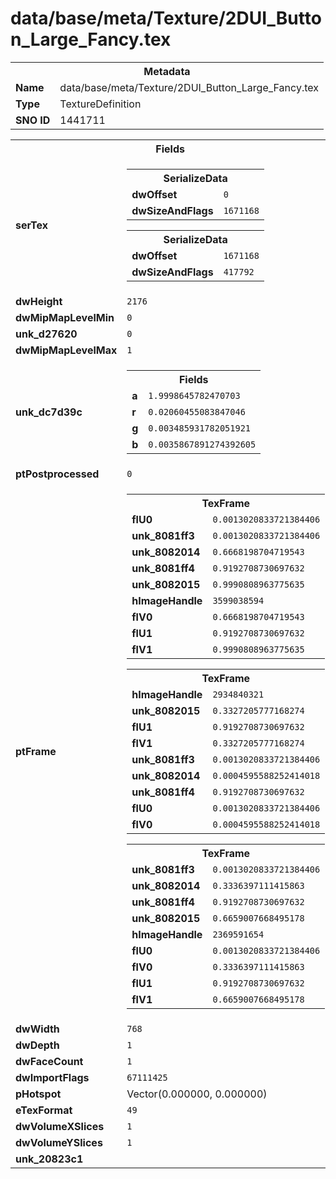 <h1>data/base/meta/Texture/2DUI_Button_Large_Fancy.tex</h1><table><tr><th colspan="100%">Metadata</th></tr><tr><td><b>Name</b></td><td>data/base/meta/Texture/2DUI_Button_Large_Fancy.tex</td></tr><tr><td><b>Type</b></td><td>TextureDefinition</td></tr><tr><td><b>SNO ID</b></td><td>1441711</td></tr></table>

<table><tr><th colspan="100%">Fields</th></tr><tr><td><b>serTex</b></td><td><table><tr><th colspan="100%">SerializeData</th></tr><tr><td><b>dwOffset</b></td><td><code>0</code></td></tr><tr><td><b>dwSizeAndFlags</b></td><td><code>1671168</code></td></tr></table>


<table><tr><th colspan="100%">SerializeData</th></tr><tr><td><b>dwOffset</b></td><td><code>1671168</code></td></tr><tr><td><b>dwSizeAndFlags</b></td><td><code>417792</code></td></tr></table>


</td></tr><tr><td><b>dwHeight</b></td><td><code>2176</code></td></tr><tr><td><b>dwMipMapLevelMin</b></td><td><code>0</code></td></tr><tr><td><b>unk_d27620</b></td><td><code>0</code></td></tr><tr><td><b>dwMipMapLevelMax</b></td><td><code>1</code></td></tr><tr><td><b>unk_dc7d39c</b></td><td><table><tr><th colspan="100%">Fields</th></tr><tr><td><b>a</b></td><td><code>1.9998645782470703</code></td></tr><tr><td><b>r</b></td><td><code>0.02060455083847046</code></td></tr><tr><td><b>g</b></td><td><code>0.003485931782051921</code></td></tr><tr><td><b>b</b></td><td><code>0.0035867891274392605</code></td></tr></table>

</td></tr><tr><td><b>ptPostprocessed</b></td><td><code>0</code></td></tr><tr><td><b>ptFrame</b></td><td><table><tr><th colspan="100%">TexFrame</th></tr><tr><td><b>flU0</b></td><td><code>0.0013020833721384406</code></td></tr><tr><td><b>unk_8081ff3</b></td><td><code>0.0013020833721384406</code></td></tr><tr><td><b>unk_8082014</b></td><td><code>0.6668198704719543</code></td></tr><tr><td><b>unk_8081ff4</b></td><td><code>0.9192708730697632</code></td></tr><tr><td><b>unk_8082015</b></td><td><code>0.9990808963775635</code></td></tr><tr><td><b>hImageHandle</b></td><td><code>3599038594</code></td></tr><tr><td><b>flV0</b></td><td><code>0.6668198704719543</code></td></tr><tr><td><b>flU1</b></td><td><code>0.9192708730697632</code></td></tr><tr><td><b>flV1</b></td><td><code>0.9990808963775635</code></td></tr></table>


<table><tr><th colspan="100%">TexFrame</th></tr><tr><td><b>hImageHandle</b></td><td><code>2934840321</code></td></tr><tr><td><b>unk_8082015</b></td><td><code>0.3327205777168274</code></td></tr><tr><td><b>flU1</b></td><td><code>0.9192708730697632</code></td></tr><tr><td><b>flV1</b></td><td><code>0.3327205777168274</code></td></tr><tr><td><b>unk_8081ff3</b></td><td><code>0.0013020833721384406</code></td></tr><tr><td><b>unk_8082014</b></td><td><code>0.0004595588252414018</code></td></tr><tr><td><b>unk_8081ff4</b></td><td><code>0.9192708730697632</code></td></tr><tr><td><b>flU0</b></td><td><code>0.0013020833721384406</code></td></tr><tr><td><b>flV0</b></td><td><code>0.0004595588252414018</code></td></tr></table>


<table><tr><th colspan="100%">TexFrame</th></tr><tr><td><b>unk_8081ff3</b></td><td><code>0.0013020833721384406</code></td></tr><tr><td><b>unk_8082014</b></td><td><code>0.3336397111415863</code></td></tr><tr><td><b>unk_8081ff4</b></td><td><code>0.9192708730697632</code></td></tr><tr><td><b>unk_8082015</b></td><td><code>0.6659007668495178</code></td></tr><tr><td><b>hImageHandle</b></td><td><code>2369591654</code></td></tr><tr><td><b>flU0</b></td><td><code>0.0013020833721384406</code></td></tr><tr><td><b>flV0</b></td><td><code>0.3336397111415863</code></td></tr><tr><td><b>flU1</b></td><td><code>0.9192708730697632</code></td></tr><tr><td><b>flV1</b></td><td><code>0.6659007668495178</code></td></tr></table>


</td></tr><tr><td><b>dwWidth</b></td><td><code>768</code></td></tr><tr><td><b>dwDepth</b></td><td><code>1</code></td></tr><tr><td><b>dwFaceCount</b></td><td><code>1</code></td></tr><tr><td><b>dwImportFlags</b></td><td><code>67111425</code></td></tr><tr><td><b>pHotspot</b></td><td>Vector(0.000000, 0.000000)</td></tr><tr><td><b>eTexFormat</b></td><td><code>49</code></td></tr><tr><td><b>dwVolumeXSlices</b></td><td><code>1</code></td></tr><tr><td><b>dwVolumeYSlices</b></td><td><code>1</code></td></tr><tr><td><b>unk_20823c1</b></td><td></td></tr></table>

